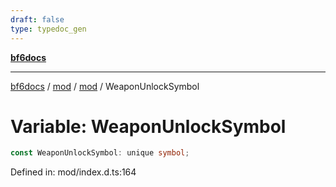 ```yaml
---
draft: false
type: typedoc_gen
---
```


[**bf6docs**](../../../_index.md)

***

[bf6docs](../../../_index.md) / [mod](../../_index.md) / [mod](../_index.md) / WeaponUnlockSymbol

# Variable: WeaponUnlockSymbol

```ts
const WeaponUnlockSymbol: unique symbol;
```

Defined in: mod/index.d.ts:164
